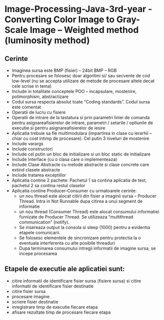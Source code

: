 # Image-Processing-Java-3rd-year - Converting Color Image to Gray-Scale Image – Weighted method (luminosity method)
## Cerinte
* Imaginea sursa este BMP (fisier) – 24bit BMP – RGB
* Pentru procesare se folosesc doar algoritmi si/ sau secvente de cod low-level (nu se accepta utilizare de metode de procesare altele decat cele scrise in tema)
* Include in totalitate conceptele POO – incapsulare, mostenire, polimorphism, abstractizare
* Codul sursa respecta absolut toate “Coding standards”. Codul sursa este comentat
* Operatii de lucru cu fisiere
* Operatii de intrare de la tastatura si prin parametri liniei de comanda pentru asignareafisierelor de intrare, parametri / setarile / optiunile de executie si pentru asignareafisierelor de iesire
* Aplicatia trebuie sa fie multimodulara (impartirea in clase cu ierarhii – chiar cu cost intimp de procesare). Cel putin 3 niveluri de mostenire
* Include varargs
* Include constructori
* Include cel putin un bloc de initializare si un bloc static de initializare
* Include Interface (cu o clasa care o implementeaza)
* Include Clase Abstracte cu metode abstracte si clase concrete care extind clasele abstracte
* Include tratarea exceptiilor
* Aplicatia contine 2 pachete: Pachetul 1 sa contina aplicatia de test, pachetul 2 sa contina restul claselor
* Aplicatia contine Producer-Consumer cu urmatoarele cerinte:
    * un nou thread este alocat citirii din fisier a imaginii sursa – Producer Thread. Intra in Not Runnable dupa citirea a unui segment de informatie
    * un nou thread (Consumer Thread) este alocat consumului informatiei furnizate de Producer Thread. Se utilizeaza “multithread communication” (notify).
    * Se insereaza output la consola si sleep (1000) pentru a evidentia etapele comunicarii.
    * Se folosesc elementele de sincronizare pentru protectia la o eventuala interferenta cu alte posibile threaduri
    * Dupa terminarea consumului intregii informatii de imagine sursa, se incepe procesarea
## Etapele de executie ale aplicatiei sunt:
* citire informatii de identificare fisier sursa (fisiere sursa) si citire informatii de identificare fisier destinatie
* citire fisier sursa
* procesare imagine
* scriere fisier destinatie
* inregistrare timp de executie fiecare etapa
* afisare rezultate timp de procesare fiecare etapa
